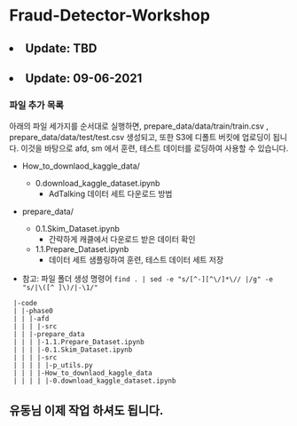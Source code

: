 # Fraud-Detector-Workshop



## <li> Update: TBD</li>

## <li> Update: 09-06-2021 </li>
    
    
### 파일 추가 목록
아래의 파일 세가지를 순서대로 실행하면, prepare_data/data/train/train.csv , prepare_data/data/test/test.csv 생성되고, 또한 S3에 디폴트 버킷에 업로딩이 됩니다. 이것을 바탕으로 afd, sm 에서 훈련, 테스트 데이터를 로딩하여 사용할 수 있습니다.

- How_to_downlaod_kaggle_data/
    - 0.download_kaggle_dataset.ipynb
        - AdTalking 데이터 세트 다운로드 방법


- prepare_data/
    - 0.1.Skim_Dataset.ipynb
        - 간략하게 캐클에서 다운로드 받은 데이터 확인
    - 1.1.Prepare_Dataset.ipynb
        - 데이터 세트 샘플링하여 훈련, 테스트 데이터 세트 저장



- 참고: 파일 폴더 생성 명령어
`find . | sed -e "s/[^-][^\/]*\// |/g" -e "s/|\([^ ]\)/|-\1/"`

```
 |-code
 | |-phase0
 | | |-afd
 | | | |-src
 | | |-prepare_data
 | | | |-1.1.Prepare_Dataset.ipynb
 | | | |-0.1.Skim_Dataset.ipynb
 | | | |-src
 | | | | |-p_utils.py
 | | | |-How_to_downlaod_kaggle_data
 | | | | |-0.download_kaggle_dataset.ipynb
```

## 유동님 이제 작업 하셔도 됩니다. 




    